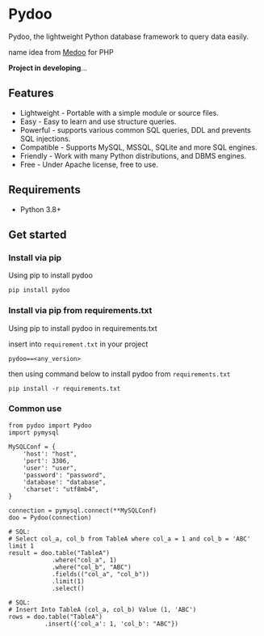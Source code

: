 # Pydoo

Pydoo, the lightweight Python database framework to query data easily.

name idea from [Medoo](https://github.com/catfan/Medoo) for PHP

**Project in developing**...

## Features

* Lightweight - Portable with a simple module or source files.
* Easy - Easy to learn and use structure queries.
* Powerful - supports various common SQL queries, DDL and prevents SQL injections.
* Compatible - Supports MySQL, MSSQL, SQLite and more SQL engines.
* Friendly - Work with many Python distributions, and DBMS engines.
* Free - Under Apache license, free to use.

## Requirements

* Python 3.8+

## Get started

### Install via pip

Using pip to install pydoo

```shell
pip install pydoo
```

### Install via pip from requirements.txt

Using pip to install pydoo in requirements.txt

insert into `requirement.txt` in your project

```
pydoo==<any_version>
```

then using command below to install pydoo from `requirements.txt`

```shell
pip install -r requirements.txt
```

### Common use

```
from pydoo import Pydoo
import pymysql

MySQLConf = {
	'host': "host",
	'port': 3306,
	'user': "user",
	'password': "password",
	'database': "database",
	'charset': "utf8mb4",
}

connection = pymysql.connect(**MySQLConf)
doo = Pydoo(connection)

# SQL:
# Select col_a, col_b from TableA where col_a = 1 and col_b = 'ABC' limit 1
result = doo.table("TableA")
            .where("col_a", 1)
            .where("col_b", "ABC")
            .fields(("col_a", "col_b"))
            .limit(1)
            .select()
            
# SQL:
# Insert Into TableA (col_a, col_b) Value (1, 'ABC')
rows = doo.table("TableA")
          .insert({'col_a': 1, 'col_b': "ABC"})
          

```
